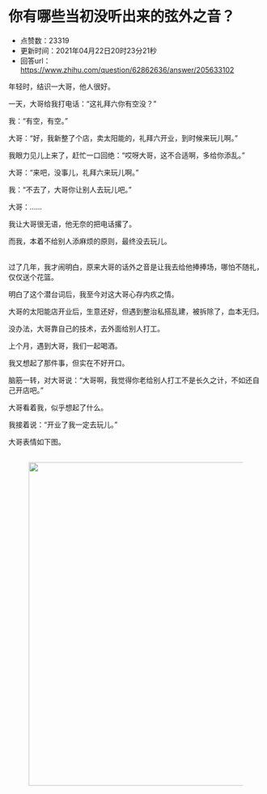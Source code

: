 # 你有哪些当初没听出来的弦外之音？
- 点赞数：23319
- 更新时间：2021年04月22日20时23分21秒
- 回答url：https://www.zhihu.com/question/62862636/answer/205633102
<body>
 <p data-pid="9mWzGCZF">年轻时，结识一大哥，他人很好。</p>
 <p data-pid="vF37RzC8">一天，大哥给我打电话：“这礼拜六你有空没？”</p>
 <p data-pid="dGKXU255">我：“有空，有空。”</p>
 <p data-pid="A6jFYl7B">大哥：“好，我新整了个店，卖太阳能的，礼拜六开业，到时候来玩儿啊。”</p>
 <p data-pid="w2M9hbtb">我眼力见儿上来了，赶忙一口回绝：“哎呀大哥，这不合适啊，多给你添乱。”</p>
 <p data-pid="5jVYVci1">大哥：“来吧，没事儿，礼拜六来玩儿啊。”</p>
 <p data-pid="SpaY7Buc">我：“不去了，大哥你让别人去玩儿吧。”</p>
 <p data-pid="MCz8LR4P">大哥：……</p>
 <p data-pid="A07tRqJN">我让大哥很无语，他无奈的把电话撂了。</p>
 <p data-pid="8jGqUe04">而我，本着不给别人添麻烦的原则，最终没去玩儿。</p>
 <p data-pid="z9rfwkJZ"><br>
  过了几年，我才闹明白，原来大哥的话外之音是让我去给他捧捧场，哪怕不随礼，仅仅送个花篮。</p>
 <p data-pid="7H7yHiFd">明白了这个潜台词后，我至今对这大哥心存内疚之情。</p>
 <p data-pid="LThTQTD4">大哥的太阳能店开业后，生意还好，但遇到整治私搭乱建，被拆除了，血本无归。</p>
 <p data-pid="ZRJ6Ywgo">没办法，大哥靠自己的技术，去外面给别人打工。</p>
 <p data-pid="CFpOaZXk">上个月，遇到大哥，我们一起喝酒。</p>
 <p data-pid="jaOLk42D">我又想起了那件事，但实在不好开口。</p>
 <p data-pid="aa_CwcbL">脑筋一转，对大哥说：“大哥啊，我觉得你老给别人打工不是长久之计，不如还自己开店吧。”</p>
 <p data-pid="0CoMGX35">大哥看着我，似乎想起了什么。</p>
 <p data-pid="LEPpAF32">我接着说：“开业了我一定去玩儿。”</p>
 <p data-pid="H1dB2A5E">大哥表情如下图。<br><br></p>
 <figure data-size="normal">
  <img src="https://picx.zhimg.com/50/v2-e5bf42491d5dd73742f0fd7c4c5568cf_720w.jpg?source=1940ef5c" data-rawwidth="640" data-rawheight="436" data-size="normal" data-original-token="v2-e5bf42491d5dd73742f0fd7c4c5568cf" class="origin_image zh-lightbox-thumb" width="640" data-original="https://picx.zhimg.com/v2-e5bf42491d5dd73742f0fd7c4c5568cf_r.jpg?source=1940ef5c">
 </figure>
 <p></p>
</body>